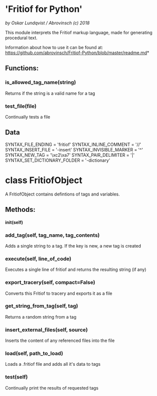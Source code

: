 # 'Fritiof for Python'
*by Oskar Lundqvist / Abrovinsch (c) 2018*

This module interprets the Fritiof markup language,
made for generating procedural text.

Information about how to use it can be found at:
https://github.com/abrovinsch/Fritiof-Python/blob/master/readme.md*

## Functions:
### is_allowed_tag_name(string)
Returns if the string is a valid name for a tag

### test_file(file)
Continually tests a file


## Data
SYNTAX_FILE_ENDING = 'fritiof'
SYNTAX_INLINE_COMMENT = '//'
SYNTAX_INSERT_FILE = '-insert'
SYNTAX_INVISIBLE_MARKER = '^'
SYNTAX_NEW_TAG = '\xc2\xa7'
SYNTAX_PAIR_DELIMITER = '|'
SYNTAX_SET_DICTIONARY_FOLDER = '-dictionary'

# class FritiofObject
A FritiofObject contains defintions of tags and variables.

## Methods:
#### __init__(self)

### add_tag(self, tag_name, tag_contents)
Adds a single string to a tag. If the key is new, a new tag is created

### execute(self, line_of_code)
Executes a single line of fritiof and returns the resulting string (if any)

### export_tracery(self, compact=False)
Converts this Fritiof to tracery and exports it as a file

### get_string_from_tag(self, tag)
Returns a random string from a tag

### insert_external_files(self, source)
Inserts the content of any referenced files into the file

### load(self, path_to_load)
Loads a .fritiof file and adds all it's data to tags

### test(self)
Continually print the results of requested tags
